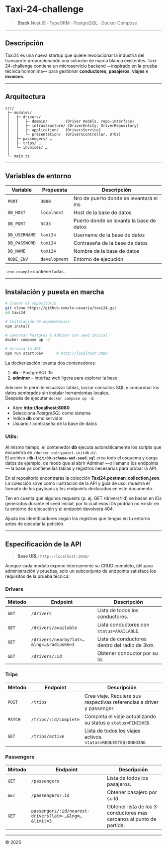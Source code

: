 # Taxi-24-challenge

> **Stack** NestJS · TypeORM · PostgreSQL · Docker Compose

---


## Descripción
Taxi24 es una nueva startup que quiere revolucionar la industria del transporte proporcionando
una solución de marca blanca existentes.
Taxi-24-challenge contiene un microservicio backend —inspirado en la prueba técnica homónima— para gestionar **conductores**, **pasajeros**, **viajes** e **invoices**.

---

## Arquitectura

```text
src/
 ├─ modules/
 │   ├─ drivers/
 │   │   ├─ domain/        (Driver models, repo‑interface)
 │   │   ├─ infrastructure/ (DriverEntity, DriverRepository)
 │   │   ├─ application/   (DriversService)
 │   │   └─ presentation/  (DriversController, DTOs)
 │   ├─ passengers/ …
 │   ├─ trips/ …
 │   └─ invoices/ …
 │
 └─ main.ts
```
---

## Variables de entorno

| Variable       | Propuesta                                 | Descripción                                  |
| -------------- | ----------------------------------------- | -------------------------------------------- |
| `PORT`         | `3000`                                    | Nro de puerto donde se levantará el ms       |
| `DB_HOST`      | `localhost`                               | Host de la base de datos                     |
| `DB_PORT`      | `5433`                                    | Puerto donde se levanta la base de datos     |
| `DB_USERNAME`  | `taxi24`                                  | Username de la base de datos                 |
| `DB_PASSWORD`  | `taxi24`                                  | Contraseña de la base de datos               |
| `DB_NAME`      | `taxi24`                                  | Nombre de la base de datos                   |
| `NODE_ENV`     | `development`                             | Entorno de ejecución                         |

`.env.example` contiene todas.

---


## Instalación y puesta en marcha

```bash
# Clonar el repositorio
git clone https://github.com/tu‑usuario/taxi24.git
cd taxi24

# Instalación de dependencias
npm install

# Levantar Postgres & Adminer con seed inicial
docker compose up -d

# Arranca la API
npm run start:dev      # http://localhost:3000
```

La dockerización levanta dos contenedores:

1. **db** – PostgreSQL 15  
2. **adminer** – interfaz web ligera para explorar la base

Adminer te permite visualizar tablas, lanzar consultas SQL y comprobar los datos sembrados sin instalar herramientas locales.  
Después de ejecutar `docker compose up -d`:

* Abre **http://localhost:8080**  
* Selecciona _PostgreSQL_ como sistema  
* Indica **db** como servidor  
* Usuario / contraseña de la base de datos

### Utils:

Al mismo tiempo, el contenedor **db** ejecuta automáticamente los scripts que encuentra en `/docker-entrypoint-initdb.d/`.  
El archivo **`/db-init/00-schema-and-seed.sql`** crea todo el esquema y carga datos de ejemplo, de modo que al abrir Adminer —o llamar a los endpoints— la base ya contiene las tablas y registros necesarios para probar la API.

En el repositorio encontrarás la colección **Taxi24.postman_collection.json**.  
La colección sirve como ilustración de la API y guía de uso: muestra el formato de los payloads y los endpoints declarados en este documento. 

Ten en cuenta que algunos requests (p. ej. GET /drivers/:id) se basan en IDs generados durante el seed inicial; por lo cual esos IDs podrian no existir  en tu entorno de ejecución y el endpoint devolverá 404.

Ajusta los identificadores según los registros que tengas en tu entorno antes de ejecutar la petición.


---

## Especificación de la API

> **Base URL:** `http://localhost:3000/`

Aunque cada modulo expone internamente su CRUD completo, útil para administración y pruebas, solo un subconjunto de endpoints satisface los requisitos de la prueba técnica:

### Drivers

| Método | Endpoint                                 | Descripción                               
| ------ | ---------------------------------------- | ----------------------------------------- 
| `GET`  | `/drivers`                               | Lista de todos los conductores.        
| `GET`  | `/drivers/available`                     | Lista conductores con `status=AVAILABLE`. 
| `GET`  | `/drivers/nearby?lat=…&lng=…&radiusKm=3` | Lista de conductores dentro del radio de 3km.             
| `GET`  | `/drivers/:id`                           | Obtener conductor por su Id.        

### Trips 

| Método | Endpoint             | Descripción                                            
| ------ | -------------------- | ------------------------------------------------------ 
| `POST` | `/trips`             | Crea viaje. Requiere sus respectivas referencias a driver y passenger
| `PATCH`| `/trips/:id/complete`| Completa el viaje actualizando su status a `status=FINISHED`.
| `GET`  | `/trips/active`      | Lista de todos los viajes activos. `status=REQUESTED/ONGOING`

### Passengers

| Método | Endpoint          | Descripción          |
| ------ | ----------------- | -------------------- |
| `GET`  | `/passengers`     | Lista de todos los pasajeros.
| `GET`  | `/passengers/:id` | Obtener pasajero por su Id.
| `GET`  | `passengers/:id/nearest-drivers?lat=-…&lng=…&limit=3` | Obtener lista de los 3 conductores mas cercanos al punto de partida.   

---

© 2025 
